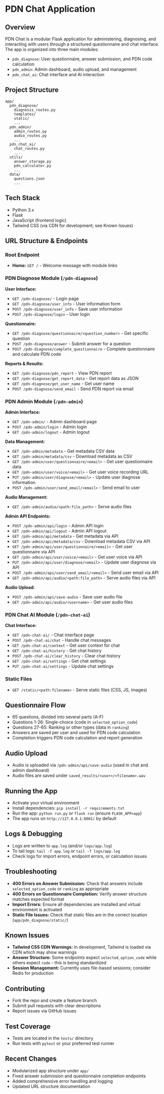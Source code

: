 # PDN Chat Application

## Overview
PDN Chat is a modular Flask application for administering, diagnosing, and interacting with users through a structured questionnaire and chat interface. The app is organized into three main modules:

- `pdn_diagnose`: User questionnaire, answer submission, and PDN code calculation
- `pdn_admin`: Admin dashboard, audio upload, and management
- `pdn_chat_ai`: Chat interface and AI interaction

## Project Structure
```
app/
  pdn_diagnose/
    diagnosis_routes.py
    templates/
    static/
    ...
  pdn_admin/
    admin_routes.py
    audio_routes.py
    ...
  pdn_chat_ai/
    chat_routes.py
    ...
  utils/
    answer_storage.py
    pdn_calculator.py
    ...
  data/
    questions.json
    ...
```

## Tech Stack
- Python 3.x
- Flask
- JavaScript (frontend logic)
- Tailwind CSS (via CDN for development; see Known Issues)

## URL Structure & Endpoints

### Root Endpoint
- **Home:** `GET /` - Welcome message with module links

### PDN Diagnose Module (`/pdn-diagnose`)
**User Interface:**
- `GET /pdn-diagnose/` - Login page
- `GET /pdn-diagnose/user_info` - User information form
- `POST /pdn-diagnose/user_info` - Save user information
- `POST /pdn-diagnose/login` - User login

**Questionnaire:**
- `GET /pdn-diagnose/questionnaire/<question_number>` - Get specific question
- `POST /pdn-diagnose/answer` - Submit answer for a question
- `POST /pdn-diagnose/complete_questionnaire` - Complete questionnaire and calculate PDN code

**Reports & Results:**
- `GET /pdn-diagnose/pdn_report` - View PDN report
- `GET /pdn-diagnose/get_report_data` - Get report data as JSON
- `GET /pdn-diagnose/get_user_name` - Get user name
- `POST /pdn-diagnose/send_email` - Send PDN report via email

### PDN Admin Module (`/pdn-admin`)
**Admin Interface:**
- `GET /pdn-admin/` - Admin dashboard page
- `POST /pdn-admin/login` - Admin login
- `GET /pdn-admin/logout` - Admin logout

**Data Management:**
- `GET /pdn-admin/metadata` - Get metadata CSV data
- `GET /pdn-admin/metadata/csv` - Download metadata as CSV
- `GET /pdn-admin/user/questionnaire/<email>` - Get user questionnaire data
- `GET /pdn-admin/user/voice/<email>` - Get user voice recording URL
- `PUT /pdn-admin/user/diagnose/<email>` - Update user diagnose information
- `POST /pdn-admin/user/send_email/<email>` - Send email to user

**Audio Management:**
- `GET /pdn-admin/audio/<path:file_path>` - Serve audio files

**Admin API Endpoints:**
- `POST /pdn-admin/api/login` - Admin API login
- `GET /pdn-admin/api/logout` - Admin API logout
- `GET /pdn-admin/api/metadata` - Get metadata via API
- `GET /pdn-admin/api/metadata/csv` - Download metadata CSV via API
- `GET /pdn-admin/api/user/questionnaire/<email>` - Get user questionnaire via API
- `GET /pdn-admin/api/user/voice/<email>` - Get user voice via API
- `PUT /pdn-admin/api/user/diagnose/<email>` - Update user diagnose via API
- `POST /pdn-admin/api/user/send_email/<email>` - Send user email via API
- `GET /pdn-admin/api/audio/<path:file_path>` - Serve audio files via API

**Audio Upload:**
- `POST /pdn-admin/api/save-audio` - Save user audio file
- `GET /pdn-admin/api/audio/<username>` - Get user audio files

### PDN Chat AI Module (`/pdn-chat-ai`)
**Chat Interface:**
- `GET /pdn-chat-ai/` - Chat interface page
- `POST /pdn-chat-ai/chat` - Handle chat messages
- `GET /pdn-chat-ai/context` - Get user context for chat
- `GET /pdn-chat-ai/history` - Get chat history
- `POST /pdn-chat-ai/clear_history` - Clear chat history
- `GET /pdn-chat-ai/settings` - Get chat settings
- `PUT /pdn-chat-ai/settings` - Update chat settings

### Static Files
- `GET /static/<path:filename>` - Serve static files (CSS, JS, images)

## Questionnaire Flow
- 65 questions, divided into several parts (A-F)
- Questions 1-26: Single-choice (code in `selected_option_code`)
- Questions 27-65: Ranking or other types (data in `ranking`)
- Answers are saved per user and used for PDN code calculation
- Completion triggers PDN code calculation and report generation

## Audio Upload
- Audio is uploaded via `/pdn-admin/api/save-audio` (used in chat and admin dashboard)
- Audio files are saved under `saved_results/<user>/<filename>.wav`

## Running the App
- Activate your virtual environment
- Install dependencies: `pip install -r requirements.txt`
- Run the app: `python run.py` or `flask run` (ensure `FLASK_APP=app`)
- The app runs on `http://127.0.0.1:8001/` by default

## Logs & Debugging
- Logs are written to `app.log` (and/or `logs/app.log`)
- To tail logs: `tail -f app.log` or `tail -f logs/app.log`
- Check logs for import errors, endpoint errors, or calculation issues

## Troubleshooting
- **400 Errors on Answer Submission:** Check that answers include `selected_option_code` or `ranking` as appropriate
- **400 Errors on Questionnaire Completion:** Verify answer structure matches expected format
- **Import Errors:** Ensure all dependencies are installed and virtual environment is activated
- **Static File Issues:** Check that static files are in the correct location (`app/pdn_diagnose/static/`)

## Known Issues
- **Tailwind CSS CDN Warnings:** In development, Tailwind is loaded via CDN which may show warnings
- **Answer Structure:** Some endpoints expect `selected_option_code` while others expect `code` - this is being standardized
- **Session Management:** Currently uses file-based sessions; consider Redis for production

## Contributing
- Fork the repo and create a feature branch
- Submit pull requests with clear descriptions
- Report issues via GitHub Issues

## Test Coverage
- Tests are located in the `tests/` directory
- Run tests with `pytest` or your preferred test runner

## Recent Changes
- Modularized app structure under `app/`
- Fixed answer submission and questionnaire completion endpoints
- Added comprehensive error handling and logging
- Updated URL structure documentation